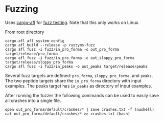 # Fuzzing

Uses [cargo-afl](https://crates.io/crates/cargo-afl) for [fuzz testing](https://en.wikipedia.org/wiki/Fuzzing). Note that this only works on Linux.

From root directory
```
cargo-afl afl system-config
cargo afl build --release -p rustyms-fuzz
cargo afl fuzz -i fuzz/in_pro_forma -o out_pro_forma target/release/pro_forma
cargo afl fuzz -i fuzz/in_pro_forma -o out_sloppy_pro_forma target/release/sloppy_pro_forma
cargo afl fuzz -i fuzz/in_peaks -o out_peaks target/release/peaks
```
Several fuzz targets are defined: `pro_forma`, `sloppy_pro_forma`, and `peaks`. The two peptide targets share the `in_pro_forma` directory with input examples. The peaks target has `in_peaks` as directory of input examples.

After running the fuzzer the following commands can be used to easily save all crashes into a single file.
```
open out_pro_forma/default/crashes/* | save crashes.txt -f (nushell)
cat out_pro_forma/default/crashes/* >> crashes.txt (bash)
```